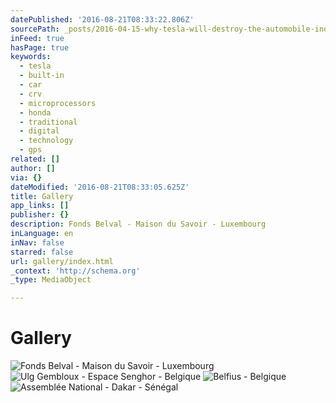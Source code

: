 ```yaml
---
datePublished: '2016-08-21T08:33:22.806Z'
sourcePath: _posts/2016-04-15-why-tesla-will-destroy-the-automobile-industry.md
inFeed: true
hasPage: true
keywords:
  - tesla
  - built-in
  - car
  - crv
  - microprocessors
  - honda
  - traditional
  - digital
  - technology
  - gps
related: []
author: []
via: {}
dateModified: '2016-08-21T08:33:05.625Z'
title: Gallery
app_links: []
publisher: {}
description: Fonds Belval - Maison du Savoir - Luxembourg
inLanguage: en
inNav: false
starred: false
url: gallery/index.html
_context: 'http://schema.org'
_type: MediaObject

---
```

# Gallery
![Fonds Belval - Maison du Savoir - Luxembourg](https://the-grid-user-content.s3-us-west-2.amazonaws.com/6ad257fe-a8fc-4d7c-9f07-68da83700ead.jpg)
![Ulg Gembloux - Espace Senghor - Belgique](https://the-grid-user-content.s3-us-west-2.amazonaws.com/2cfc37f6-6266-4bce-b48f-53e0835a6d45.jpg)
![Belfius - Belgique](https://s3-us-west-2.amazonaws.com/the-grid-img/p/0e829685894b860a2475fafa30d456a499c70638.jpg)
![Assemblée National - Dakar - Sénégal](https://the-grid-user-content.s3-us-west-2.amazonaws.com/08bc3486-d4c2-4b5a-9dea-cedc477fa24e.jpg)